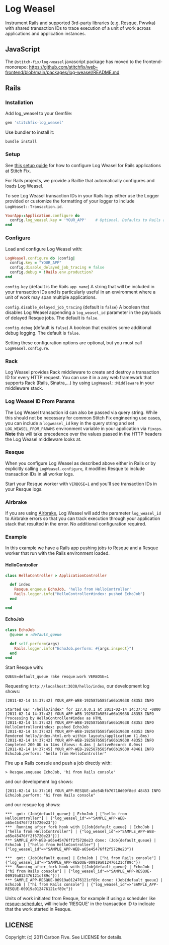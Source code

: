 # Log Weasel

Instrument Rails and supported 3rd-party libraries (e.g. Resque, Pwwka) with shared transaction IDs to trace execution of a unit of work across applications and application instances.

## JavaScript

The `@stitch-fix/log-weasel` javascript package has moved to the frontend-monorepo: https://github.com/stitchfix/web-frontend/blob/main/packages/log-weasel/README.md

## Rails

### Installation

Add log_weasel to your Gemfile:

```rb
gem 'stitchfix-log_weasel'
```

Use bundler to install it:

```
bundle install
```

### Setup

See [this setup guide](https://github.com/stitchfix/eng-wiki/blob/master/technical-topics/log-weasel-configuration.md) for how to configure Log Weasel for Rails applications at Stitch Fix.

For Rails projects, we provide a Railtie that automatically configures and loads Log Weasel.

To see Log Weasel transaction IDs in your Rails logs either use the Logger provided or customize the formatting of your logger to include `LogWeasel::Transaction.id`.

```rb
YourApp::Application.configure do
  config.log_weasel.key = 'YOUR_APP'    # Optional. Defaults to Rails application name.
end
```

### Configure

Load and configure Log Weasel with:

```rb
LogWeasel.configure do |config|
  config.key = "YOUR_APP"
  config.disable_delayed_job_tracing = false
  config.debug = !Rails.env.production?
end
```

`config.key` (default is the Rails `app_name`)
A string that will be included in your transaction IDs and is particularly useful in an environment where a unit of work may span multiple applications.

`config.disable_delayed_job_tracing` (default is `false`)
A boolean that disables Log Weasel appending a `log_weasel_id` parameter in the payloads of delayed Resque jobs. The default is `false`.

`config.debug` (default is `false`)
A boolean that enables some additional debug logging. The default is `false`.

Setting these configuration options are optional, but you must call `LogWeasel.configure`.

### Rack

Log Weasel provides Rack middleware to create and destroy a transaction ID for every HTTP request. You can use it in a any web framework that supports Rack (Rails, Sinatra,...) by using `LogWeasel::Middleware` in your middleware stack.

### Log Weasel ID From Params

The Log Weasel transaction id can also be passed via query string. While this should not be necessary for common Stitch Fix engineering use cases, you can include a `logweasel_id` key in the query string and set `LOG_WEASEL_FROM_PARAMS` environment variable in your application via `fixops`. **Note** this will take precedence over the values passed in the HTTP headers the Log Weasel middleware looks at.

### Resque

When you configure Log Weasel as described above either in Rails or by explicitly calling `LogWeasel.configure`, it modifies Resque to include transaction IDs in all worker logs.

Start your Resque worker with `VERBOSE=1` and you'll see transaction IDs in your Resque logs.

### Airbrake

If you are using <a href="http://airbrake.io/p">Airbrake</a>, Log Weasel will add the parameter `log_weasel_id` to Airbrake errors so that you can track execution through your application stack that resulted in the error. No additional configuration required.

### Example

In this example we have a Rails app pushing jobs to Resque and a Resque worker that run with the Rails environment loaded.

#### HelloController

```rb
class HelloController > ApplicationController

  def index
    Resque.enqueue EchoJob, 'hello from HelloController'
    Rails.logger.info("HelloController#index: pushed EchoJob")
  end

end
```

#### EchoJob

```rb
class EchoJob
  @queue = :default_queue

  def self.perform(args)
    Rails.logger.info("EchoJob.perform: #{args.inspect}")
  end
end
```

Start Resque with:

```
QUEUE=default_queue rake resque:work VERBOSE=1
```

Requesting `http://localhost:3030/hello/index`, our development log shows:

```
[2011-02-14 14:37:42] YOUR_APP-WEB-192587b585fa66b19638 48353 INFO

Started GET "/hello/index" for 127.0.0.1 at 2011-02-14 14:37:42 -0800
[2011-02-14 14:37:42] YOUR_APP-WEB-192587b585fa66b19638 48353 INFO   Processing by HelloController#index as HTML
[2011-02-14 14:37:42] YOUR_APP-WEB-192587b585fa66b19638 48353 INFO HelloController#index: pushed EchoJob
[2011-02-14 14:37:42] YOUR_APP-WEB-192587b585fa66b19638 48353 INFO Rendered hello/index.html.erb within layouts/application (1.8ms)
[2011-02-14 14:37:42] YOUR_APP-WEB-192587b585fa66b19638 48353 INFO Completed 200 OK in 14ms (Views: 6.4ms | ActiveRecord: 0.0ms)
[2011-02-14 14:37:45] YOUR_APP-WEB-192587b585fa66b19638 48461 INFO EchoJob.perform: "hello from HelloController"
```

Fire up a Rails console and push a job directly with:

```
> Resque.enqueue EchoJob, 'hi from Rails console'
```

and our development log shows:

```
[2011-02-14 14:37:10] YOUR_APP-RESQUE-a8e54bfb76718d09f8ed 48453 INFO EchoJob.perform: "hi from Rails console"
```

and our resque log shows:

```
***  got: (Job{default_queue} | EchoJob | ["hello from HelloController"] | {"log_weasel_id"=>"SAMPLE_APP-WEB-a65e45476ff2f5720e23"})
***  Running after_fork hook with [(Job{default_queue} | EchoJob | ["hello from HelloController"] | {"log_weasel_id"=>"SAMPLE_APP-WEB-a65e45476ff2f5720e23"})]
*** SAMPLE_APP-WEB-a65e45476ff2f5720e23 done: (Job{default_queue} | EchoJob | ["hello from HelloController"] | {"log_weasel_id"=>"SAMPLE_APP-WEB-a65e45476ff2f5720e23"})

***  got: (Job{default_queue} | EchoJob | ["hi from Rails console"] | {"log_weasel_id"=>"SAMPLE_APP-RESQUE-00919a012476121cf89c"})
***  Running after_fork hook with [(Job{default_queue} | EchoJob | ["hi from Rails console"] | {"log_weasel_id"=>"SAMPLE_APP-RESQUE-00919a012476121cf89c"})]
*** SAMPLE_APP-RESQUE-00919a012476121cf89c done: (Job{default_queue} | EchoJob | ["hi from Rails console"] | {"log_weasel_id"=>"SAMPLE_APP-RESQUE-00919a012476121cf89c"})
```

Units of work initiated from Resque, for example if using a scheduler like <a href="https://github.com/bvandenbos/resque-scheduler">resque-scheduler</a>, will include 'RESQUE' in the transaction ID to indicate that the work started in Resque.

## LICENSE

Copyright (c) 2011 Carbon Five. See LICENSE for details.
